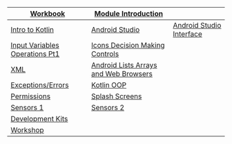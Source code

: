 |[Workbook](https://uniofgreenwich.github.io/ELEE1146-COMP1836_Exercises/)| [Module Introduction](./content/ModuleIntroduction/moduleIntroduction.html)||
|----|---|---|
|[Intro to Kotlin](content/IntroductionToKotlin/IntroductionToKotlin.html)|[Android Studio](content/IntroductionToAndroidStudio/IntroductionToAndroidStudio.html)|[Android Studio Interface](content/AndroidStudioUserInterface/AndroidStudioUserInterface.html)|
|[Input Variables Operations Pt1](content/InputVariablesOperationsPt1/InputVariablesOperationsPt1.html)|[Icons Decision Making Controls](content/IconsDecisionMakingControls/IconsDecisionMakingControls.html)|
|[XML](content/XML/XML.html)|[Android Lists Arrays and Web Browsers](content/ListsArraysandWebBrowsers/ListsArraysandWebBrowsers.html)|
|[Exceptions/Errors](content/Exception_Error_Handling/Exception_Error_Handling.html)|[Kotlin OOP](content/Kotlin_OOP/Kotlin_OOP.html)|
|[Permissions](content/Permissions/Permissions.html)|[Splash Screens](content/SplashScreens/SplashScreens.html)|
|[Sensors 1](content/Sensors/Sensors.html)|[Sensors 2]()|
|[Development Kits]()||
|[Workshop](content/Workshop/Workshop.html)|
